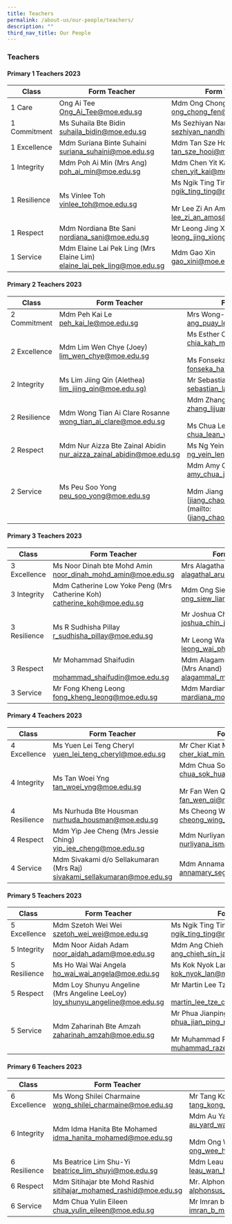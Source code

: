 ```yaml
---
title: Teachers
permalink: /about-us/our-people/teachers/
description: ""
third_nav_title: Our People
---
```

### **Teachers**
#### **Primary 1 Teachers 2023**

| Class | Form Teacher |  Form Teacher(s) |
|---|---|---|
| 1 Care | Ong Ai Tee<br>[Ong_Ai_Tee@moe.edu.sg](mailto:Ong_Ai_Tee@moe.edu.sg)| Mdm Ong Chong Fen<br>[ong_chong_fen@moe.edu.sg](mailto:ong_chong_fen@moe.edu.sg) <br> |
| 1 Commitment | Ms Suhaila Bte Bidin<br> [suhaila_bidin@moe.edu.sg](mailto:suhaila_bidin@moe.edu.sg) | Ms Sezhiyan Nandhini <br>[sezhiyan_nandhini@moe.edu.sg](mailto:sezhiyan_nandhini@moe.edu.sg) |
| 1 Excellence | Mdm Suriana Binte Suhaini<br>[suriana_suhaini@moe.edu.sg](mailto:suriana_suhaini@moe.edu.sg) | Mdm Tan Sze Hooi<br> [tan_sze_hooi@moe.edu.sg](mailto:tan_sze_hooi@moe.edu.sg) |
| 1 Integrity | Mdm Poh Ai Min (Mrs Ang)<br>[poh_ai_min@moe.edu.sg](mailto:poh_ai_min@moe.edu.sg) | Mdm Chen Yit Kai<br>[chen_yit_kai@moe.edu.sg](mailto:chen_yit_kai@moe.edu.sg) |
| 1 Resilience | Ms Vinlee Toh <br>[vinlee_toh@moe.edu.sg](mailto:vinlee_toh@moe.edu.sg) | Ms Ngik Ting Ting<br> [ngik_ting_ting@moe.edu.sg](mailto:ngik_ting_ting@moe.edu.sg)<br><br>Mr Lee Zi An Amos<br>[lee_zi_an_amos@moe.edu.sg](mailto:lee_zi_an_amos@moe.edu.sg) |
| 1 Respect | Mdm Nordiana Bte Sani <br>[nordiana_sani@moe.edu.sg](mailto:nordiana_sani@moe.edu.sg) | Mr Leong Jing Xiong Merrill<br>[leong_jing_xiong_merrill@moe.edu.sg](leong_jing_xiong_merrill@moe.edu.sg) |
| 1 Service | Mdm Elaine Lai Pek Ling (Mrs Elaine Lim) <br>[elaine_lai_pek_ling@moe.edu.sg](mailto:elaine_lai_pek_ling@moe.edu.sg)| Mdm Gao Xin <br>[gao_xini@moe.edu.sg](mailto:gao_xini@moe.edu.sg) |

#### **Primary 2 Teachers 2023**

| Class | Form Teacher |  Form Teacher(s) |
|---|---|---|
| 2 Commitment | Mdm Peh Kai Le<br>[peh_kai_le@moe.edu.sg](mailto:peh_kai_le@moe.edu.sg) | Mrs Wong-Ang Puay Leng<br>[ang_puay_leng@moe.edu.sg](mailto:ang_puay_leng@moe.edu.sg)|
| 2 Excellence | Mdm Lim Wen Chye (Joey)<br>[lim_wen_chye@moe.edu.sg](mailto:lim_wen_chye@moe.edu.sg)| Ms Esther Chia Kah Min<br>[chia_kah_min_esther@moe.edu.sg](mailto:chia_kah_min_esther@moe.edu.sg)<br><br>Ms Fonseka Halena Nimali [fonseka_halena_nimali@moe.edu.sg](mailto:fonseka_halena_nimali@moe.edu.sg) |
| 2 Integrity | Ms Lim Jiing Qin (Alethea)<br>[lim_jiing_qin@moe.edu.sg)](mailto:lim_jiing_qin@moe.edu.sg) | Mr Sebastian Lau Kian Yong <br> [sebastian_lau_kian_yong@moe.edu.sg](mailto:sebastian_lau_kian_yong@moe.edu.sg) |
| 2 Resilience | Mdm Wong Tian Ai Clare Rosanne<br>[wong_tian_ai_clare@moe.edu.sg]() | Mdm Zhang Lijuan [zhang_lijuan_a@moe.edu.sg](mailto:zhang_lijuan_a@moe.edu.sg)<br><br>Ms Chua Lean Woon<br>[chua_lean_woon@moe.edu.sg](mailto:chua_lean_woon@moe.edu.sg) |
| 2 Respect | Mdm Nur Aizza Bte Zainal Abidin<br>[nur_aizza_zainal_abidin@moe.edu.sg](mailto:nur_aizza_zainal_abidin@moe.edu.sg)| Ms Ng Yein Leng<br>[ng_yein_leng@moe.edu.sg](mailto:ng_yein_leng@moe.edu.sg) |
| 2 Service | Ms Peu Soo Yong <br>[peu_soo_yong@moe.edu.sg](mailto:peu_soo_yong@moe.edu.sg) | Mdm Amy Chua Jia Xi<br>[amy_chua_jia_xi@moe.edu.sg](mailto:amy_chua_jia_xi@moe.edu.sg)<br><br>Mdm Jiang Chao Juan<br>[jiang_chao_juan@moe.edu.sg](mailto:(jiang_chao_juan@moe.edu.sg) |

#### **Primary 3 Teachers 2023**

| Class | Form Teacher | Form Teacher(s) |
|---|---|---|
| 3 Excellence | Ms Noor Dinah bte Mohd Amin<br> [noor_dinah_mohd_amin@moe.edu.sg](mailto:noor_dinah_mohd_amin@moe.edu.sg) | Mrs Alagathal Ramathas<br>[alagathal_arumugam@moe.edu.sg](mailto:alagathal_arumugam@moe.edu.sg) |
| 3 Integrity |  Mdm Catherine Low Yoke Peng (Mrs Catherine Koh) <br>[catherine_koh@moe.edu.sg](mailto:catherine_koh@moe.edu.sg) | Mdm Ong Siew Lian<br>[ong_siew_lian@moe.edu.sg](mailto:ong_siew_lian@moe.edu.sg) |
| 3 Resilience | Ms R Sudhisha Pillay<br>[r_sudhisha_pillay@moe.edu.sg](mailto:r_sudhisha_pillay@moe.edu.sg) | Mr Joshua Chin<br>[joshua_chin_jia_jin@moe.edu.sg](mailto:joshua_chin_jia_jin@moe.edu.sg)<br><br>Mr Leong Wai Phang<br>[leong_wai_phang@moe.edu.sg](mailto:>leong_wai_phang@moe.edu.sg) |
| 3 Respect  | Mr Mohammad Shaifudin<br><br>[mohammad_shaifudin@moe.edu.sg](mailto:mohammad_shaifudin@moe.edu.sg) | Mdm Alagammal Madasamy<br>(Mrs Anand)<br>[alagammal_madasamy@moe.edu.sg](mailto:alagammal_madasamy@moe.edu.sg) |
| 3 Service | Mr Fong Kheng Leong<br>[fong_kheng_leong@moe.edu.sg](mailto:fong_kheng_leong@moe.edu.sg)<br> | Mdm Mardiana Bte Mosnee <br>[mardiana_mosnee@moe.edu.sg](mailto:mardiana_mosnee@moe.edu.sg) |

#### **Primary 4 Teachers 2023**

| Class | Form Teacher | Form Teacher(s) |
|---|---|---|
| 4 Excellence | Ms Yuen Lei Teng Cheryl    [yuen_lei_teng_cheryl@moe.edu.sg](mailto:[yuen_lei_teng_cheryl@moe.edu.sg) | Mr Cher Kiat Min Kelvin<br>[cher_kiat_min_kelvin@moe.edu.sg](mailto:cher_kiat_min_kelvin@moe.edu.sg) |
| 4 Integrity  | Ms Tan Woei Yng <br>[tan_woei_yng@moe.edu.sg](mailto:tan_woei_yng@moe.edu.sg) | Mdm Chua Sok Huang [chua_sok_huang@moe.edu.sg](mailto:chua_sok_huang@moe.edu.sg)<br><br>Mr Fan Wen Qi<br>[fan_wen_qi@moe.edu.sg](mailto:fan_wen_qi@moe.edu.sg) |
| 4 Resilience  | Ms Nurhuda Bte Housman<br>[nurhuda_housman@moe.edu.sg](mailto:nurhuda_housman@moe.edu.sg) | Ms Cheong Wing Fong Dorcas<br> [cheong_wing_fong_dorcas@moe.edu.sg](mailto:cheong_wing_fong_dorcas@moe.edu.sg) |
| 4 Respect | Mdm Yip Jee Cheng (Mrs Jessie Ching)<br>[yip_jee_cheng@moe.edu.sg](mailto:yip_jee_cheng@moe.edu.sg) | Mdm Nurliyana Bte Ismail <br>[nurliyana_ismail@moe.edu.sg](mailto:nurliyana_ismail@moe.edu.sg)  |
| 4 Service  | Mdm Sivakami d/o Sellakumaran (Mrs Raj)<br>[sivakami_sellakumaran@moe.edu.sg](mailto:sivakami_sellakumaran@moe.edu.sg)| Mdm Annamary d/o Segaran <br>[annamary_segaran@moe.edu.sg](mailto:annamary_segaran@moe.edu.sg) |

#### **Primary 5 Teachers 2023**

| Class | Form Teacher | Form Teacher(s) |
|---|---|---|
| 5 Excellence | Mdm Szetoh Wei Wei<br> [szetoh_wei_wei@moe.edu.sg](mailto:szetoh_wei_wei@moe.edu.sg )| Ms Ngik Ting Ting<br>[ngik_ting_ting@moe.edu.sg](mailto:ngik_ting_ting@moe.edu.sg) |
| 5 Integrity | Mdm Noor Aidah Adam<br>[noor_aidah_adam@moe.edu.sg](mailto:noor_aidah_adam@moe.edu.sg) | Mdm Ang Chieh Sin Jaselin<br>[ang_chieh_sin_jaselin@moe.edu.sg](mailto:ang_chieh_sin_jaselin@moe.edu.sg) |
| 5 Resilience | Ms Ho Wai Wai Angela<br>[ho_wai_wai_angela@moe.edu.sg](mailto:ho_wai_wai_angela@moe.edu.sg ) | Ms Kok Nyok Lan<br>[kok_nyok_lan@moe.edu.sg](mailto:kok_nyok_lan@moe.edu.sg) |
| 5 Respect | Mdm Loy Shunyu Angeline<br>(Mrs Angeline LeeLoy)<br>[loy_shunyu_angeline@moe.edu.sg](mailto:loy_shunyu_angeline@moe.edu.sg) | Mr Martin Lee Tze Chuen<br><br>[martin_lee_tze_chuen@moe.edu.sg](mailto:martin_lee_tze_chuen@moe.edu.sg) |
|  5 Service | Mdm Zaharinah Bte Amzah<br>[zaharinah_amzah@moe.edu.sg](mailto:zaharinah_amzah@moe.edu.sg)| Mr Phua Jianping Matthew<br>[phua_jian_ping_matthew@moe.edu.sg](mailto:phua_jian_ping_matthew@moe.edu.sg)<br><br>Mr Muhammad Razee Bin Abdul Razak<br>[muhammad_razee_abdul_Razak@moe.edu.sg](mailto:muhammad_razee_abdul_Razak@moe.edu.sg) |

#### **Primary 6 Teachers 2023**

| Class | Form Teacher | Form Teacher(s) |
|---|---|---|
| 6 Excellence | Ms Wong Shilei Charmaine<br> [wong_shilei_charmaine@moe.edu.sg](mailto:wong_shilei_charmaine@moe.edu.sg) | Mr Tang Kong Gin (Mr Benedict Tang)<br>[tang_kong_gin_benedict@moe.edu.sg](mailto:tang_kong_gin_benedict@moe.edu.sg) |
| 6 Integrity | Mdm Idma Hanita Bte Mohamed<br>[idma_hanita_mohamed@moe.edu.sg](mailto:idma_hanita_mohamed@moe.edu.sg) |Mdm Au Yard Wah<br>[au_yard_wah@moe.edu.sg](mailto:au_yard_wah@moe.edu.sg)<br><br>Mdm Ong Wee Hun Lynne<br>[ong_wee_hun_lynne@moe.edu.sg](mailto:ong_wee_hun_lynne@moe.edu.sg)|
| 6 Resilience | Ms Beatrice Lim Shu-Yi<br>[beatrice_lim_shuyi@moe.edu.sg](mailto:beatrice_lim_shuyi@moe.edu.sg) | Mdm Leau Wan Hwee<br>[leau_wan_hwee@moe.edu.sg](mailto:leau_wan_hwee@moe.edu.sg) |
| 6 Respect | Mdm Sitihajar bte Mohd Rashid <br>[sitihajar_mohamed_rashid@moe.edu.sg](mailto:sitihajar_mohamed_rashid@moe.edu.sg) | Mr. Alphonsus Mahimy Gerard<br>[alphonsus_mahimy@moe.edu.sg](mailto:alphonsus_mahimy@moe.edu.sg)|
|  6 Service | Mdm Chua Yulin Eileen<br>[chua_yulin_eileen@moe.edu.sg](mailto:chua_yulin_eileen@moe.edu.sg) | Mr Imran bin Mahmud Hussein<br>[imran_b_mahmud_hussin@moe.edu.sg](mailto:imran_b_mahmud_hussin@moe.edu.sg)|